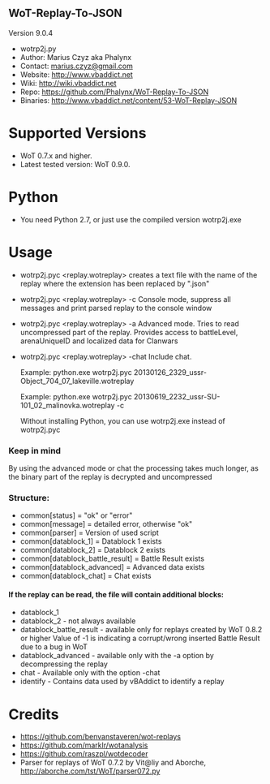 WoT-Replay-To-JSON 
------------------------------------
Version 9.0.4

* wotrp2j.py
* Author: Marius Czyz aka Phalynx
* Contact: marius.czyz@gmail.com
* Website: http://www.vbaddict.net
* Wiki: http://wiki.vbaddict.net
* Repo: https://github.com/Phalynx/WoT-Replay-To-JSON
* Binaries: http://www.vbaddict.net/content/53-WoT-Replay-JSON

# Supported Versions
* WoT 0.7.x and higher. 
* Latest tested version: WoT 0.9.0.

# Python
* You need Python 2.7, or just use the compiled version wotrp2j.exe

# Usage
* wotrp2j.pyc <replay.wotreplay>
		creates a text file with the name of the replay where the extension has been replaced by ".json"
	
* wotrp2j.pyc <replay.wotreplay> -c
		Console mode, suppress all messages and print parsed replay to the console window

* wotrp2j.pyc <replay.wotreplay> -a
		Advanced mode. Tries to read uncompressed part of the replay. Provides access to battleLevel, arenaUniqueID and localized data for Clanwars
		
* wotrp2j.pyc <replay.wotreplay> -chat
		Include chat. 
	
	Example:
		python.exe wotrp2j.pyc 20130126_2329_ussr-Object_704_07_lakeville.wotreplay

	Example:
		python.exe wotrp2j.pyc 20130619_2232_ussr-SU-101_02_malinovka.wotreplay -c

	Without installing Python, you can use wotrp2j.exe instead of wotrp2j.pyc

### Keep in mind
By using the advanced mode or chat the processing takes much longer, as the binary part of the replay is decrypted and uncompressed

	
### Structure:
* common[status] = "ok" or "error"
* common[message] = detailed error, otherwise "ok"
* common[parser] = Version of used script
* common[datablock_1] = Datablock 1 exists
* common[datablock_2] = Datablock 2 exists
* common[datablock_battle_result] = Battle Result exists
* common[datablock_advanced] = Advanced data exists
* common[datablock_chat] = Chat exists
	
	
#### If the replay can be read, the file will contain additional blocks:
* datablock_1
* datablock_2 - not always available
* datablock_battle_result - available only for replays created by WoT 0.8.2 or higher
	Value of -1 is indicating a corrupt/wrong inserted Battle Result due to a bug in WoT
* datablock_advanced - available only with the -a option by decompressing the replay
* chat - Available only with the option -chat
* identify - Contains data used by vBAddict to identify a replay
	
# Credits
* https://github.com/benvanstaveren/wot-replays
* https://github.com/marklr/wotanalysis
* https://github.com/raszpl/wotdecoder
* Parser for replays of WoT 0.7.2 by Vit@liy and Aborche, http://aborche.com/tst/WoT/parser072.py
